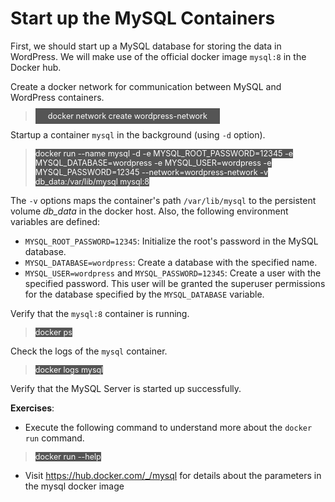 # Start up the MySQL Containers

First, we should start up a MySQL database for storing the data in WordPress. 
We will make use of the official docker image `mysql:8` in the Docker hub.

Create a docker network for communication between MySQL and WordPress containers.

> <span align="left" style="color:#FFF;background:#555;font:Courier New; font-size: 90%; padding-left: 20px; padding-right: 20px; padding-top: 5px; padding-bottom: 5px;"> docker network create wordpress-network </span>

Startup a container `mysql` in the background (using `-d` option). 

> <span align="left" style="color:#FFF;background:#555;font:Courier New; font-size: 90%;"> docker run --name mysql -d -e  MYSQL_ROOT_PASSWORD=12345 -e MYSQL_DATABASE=wordpress -e MYSQL_USER=wordpress -e MYSQL_PASSWORD=12345 --network=wordpress-network -v db_data:/var/lib/mysql mysql:8 </span>


The `-v` options maps the container's path `/var/lib/mysql` to the persistent volume *db_data* in the docker host. Also, the following environment variables are defined:

* `MYSQL_ROOT_PASSWORD=12345`: Initialize the root's password in the MySQL database.
* `MYSQL_DATABASE=wordpress`: Create a  database with the specified name.
* `MYSQL_USER=wordpress` and `MYSQL_PASSWORD=12345`: Create a user with the specified password. This user will be granted the superuser permissions for the database specified by the `MYSQL_DATABASE` variable. 


Verify that the `mysql:8` container is running.

> <span align="left" style="color:#FFF;background:#555;font:Courier New; font-size: 90%;"> docker ps </span>

Check the logs of the `mysql` container.

> <span align="left" style="color:#FFF;background:#555;font:Courier New; font-size: 90%;"> docker logs mysql </span>

Verify that the MySQL Server is started up successfully.

**Exercises**: 
* Execute the following command to understand more about the `docker run` command.
> <span align="left" style="color:#FFF;background:#555;font:Courier New; font-size: 90%;"> docker run --help </span>
*  Visit https://hub.docker.com/_/mysql for details about the parameters in the mysql docker image

<br/>

